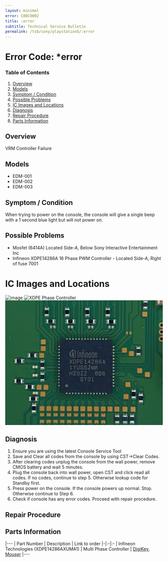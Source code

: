 ```yaml
---
layout: minimal
error: C00C0002
title: :error
subtitle: Technical Service Bulletin
permalink: /tsb/sony/playstation5/:error
---
```


# Error Code: *error

### Table of Contents
1. [Overview](#overview)
2. [Models](#models)
3. [Symptom / Condition](#symptom--condition)
4. [Possible Problems](#possible-problems)
5. [IC Images and Locations](#ic-images-and-locations)
6. [Diagnosis](#diagnosis)
6. [Repair Procedure](#repair-procedure)
6. [Parts Information](#parts-information)

## Overview
VRM Controller Failure

## Models
- EDM-001
- EDM-002
- EDM-003

## Symptom / Condition
When trying to power on the console, the console will give a single beep with a 1 second blue light but will not power on.

## Possible Problems
- Mosfet (6414A) Located Side-A, Below Sony Interactive Entertainment Inc<br>
- Infineon XDPE14286A 16 Phase PWM Controller - Located Side-A, Right of fuse 7001<br>

# IC Images and Locations
![image](https://github.com/amoamare/amoamare.github.io/assets/15149902/267cbf56-17fa-4222-8bd1-487eeee9f6ad)
![XDPE Phase Controller](/assets/img/sony/ps5/edm030/xdpevrmcontroller.png)
![XDPE14286A](/assets/img/sony/ps5/XDPE14286A.png)
## Diagnosis

1. Ensure you are using the latest Console Service Tool
2. Save and Clear all codes from the console by using CST->Clear Codes.
3. After clearing codes unplug the console from the wall power, remove CMOS battery and wait 5 minutes.
4. Plug the console back into wall power, open CST and click read all codes.
If no codes, continue to step 5. Otherwise lookup code for Standby first.
5. Press power on the console.
If the console powers up normal. Stop. Otherwise continue to Step 6.
6. Check if console has any error codes. Proceed with repair procedure.

## Repair Procedure


## Parts Information

|---
| Part Number | Description | Link to order
|-|:-|:-
| Infineon Technologies (XDPE14286AXUMA1) | Multi Phase Controller  | [DigiKey](https://www.digikey.com/en/products/detail/infineon-technologies/XDPE14286AXUMA1/15776459),<br>[Mouser](https://www.mouser.com/ProductDetail/Infineon-Technologies/XDPE14286AXUMA1?qs=GedFDFLaBXG2Qo9hA42CAg%3D%3D)
|---
